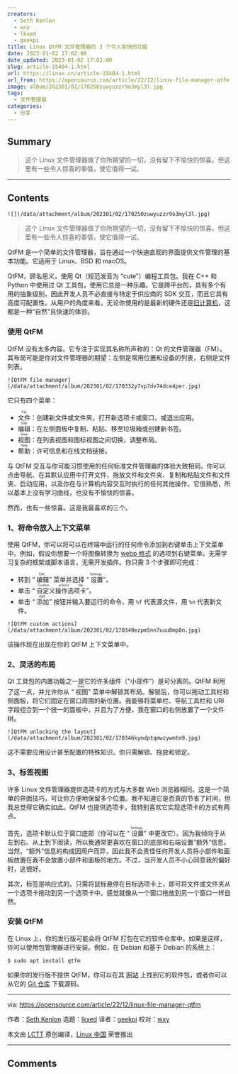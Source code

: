 ```yaml
---
creators:
  - Seth Kenlon
  - wxy
  - lkxed
  - geekpi
title: Linux QtFM 文件管理器的 3 个令人愉快的功能
date: 2023-01-02 17:02:00
date_updated: 2023-01-02 17:02:00
slug: article-15404-1.html
url: https://linux.cn/article-15404-1.html
url_from: https://opensource.com/article/22/12/linux-file-manager-qtfm
image: album/202301/02/170250zuwyuzzr9o3myl3l.jpg
tags:
  - 文件管理器
categories:
  - 分享
---
```


## Summary

> 这个 Linux 文件管理器做了你所期望的一切，没有留下不愉快的惊喜。但这里有一些令人惊喜的事情，使它值得一试。

***

<!-- more -->

## Contents

`![](/data/attachment/album/202301/02/170250zuwyuzzr9o3myl3l.jpg)`

> 
> 这个 Linux 文件管理器做了你所期望的一切，没有留下不愉快的惊喜。但这里有一些令人惊喜的事情，使它值得一试。
> 
> 
> 

QtFM 是一个简单的文件管理器，旨在通过一个快速直观的界面提供文件管理的基本功能。它适用于 Linux、BSD 和 macOS。

QtFM，顾名思义，使用 Qt（规范发音为 “cute”）编程工具包。我在 C++ 和 Python 中使用过 Qt 工具包，使用它总是一种乐趣。它是跨平台的，具有多个有用的抽象级别，因此开发人员不必直接与特定于供应商的 SDK 交互，而且它具有高度可配置性。从用户的角度来看，无论你使用的是最新的硬件还是[旧计算机](https://opensource.com/article/22/10/obsolete-computer-linux-opportunity)，这都是一种“自然”且快速的体验。

### 使用 QtFM

QtFM 没有太多内容。它专注于实现其名称所声称的：Qt 的文件管理器（FM）。其布局可能是你对文件管理器的期望：左侧是常用位置和设备的列表，右侧是文件列表。

`![QtFM file manager](/data/attachment/album/202301/02/170332y7vp7dv74dce4per.jpg)`

它只有四个菜单：

* <ruby> 文件 <rt>  File </rt></ruby>：创建新文件或文件夹，打开新选项卡或窗口，或退出应用。
* <ruby> 编辑 <rt>  Edit </rt></ruby>：在左侧面板中复制、粘贴、移至垃圾箱或创建新书签。
* <ruby> 视图 <rt>  View </rt></ruby>：在列表视图和图标视图之间切换，调整布局。
* <ruby> 帮助 <rt>  Help </rt></ruby>：许可信息和在线文档链接。

与 QtFM 交互与你可能习惯使用的任何标准文件管理器的体验大致相同。你可以点击导航、在其默认应用中打开文件、拖放文件和文件夹、复制和粘贴文件和文件夹、启动应用，以及你在与计算机内容交互时执行的任何其他操作。它很熟悉，所以基本上没有学习曲线，也没有不愉快的惊喜。

然而，也有一些惊喜。这是我最喜欢的三个。

### 1、将命令放入上下文菜单

使用 QtFM，你可以将可以在终端中运行的任何命令添加到右键单击上下文菜单中。例如，假设你想要一个将图像转换为 [webp 格式](https://opensource.com/article/20/4/webp-image-compression) 的选项到右键菜单。无需学习复杂的框架或脚本语言，无需开发插件。你只需 3 个步骤即可完成：

* 转到 “<ruby> 编辑 <rt>  Edit </rt></ruby>” 菜单并选择 “<ruby> 设置 <rt>  Settings </rt></ruby>”。
* 单击 “<ruby> 自定义操作选项卡 <rt>  Custom actions tab </rt></ruby>”。
* 单击 “<ruby> 添加 <rt>  Add </rt></ruby>” 按钮并输入要运行的命令，用 `%f` 代表源文件，用 `%n` 代表新文件。

`![QtFM custom actions](/data/attachment/album/202301/02/170340ezpm5nn7uuu0mp0n.jpg)`

该操作现在出现在你的 QtFM 上下文菜单中。

### 2、灵活的布局

Qt 工具包的内置功能之一是它的许多组件（“小部件”）是可分离的。QtFM 利用了这一点，并允许你从 “<ruby> 视图 <rt>  View </rt></ruby>” 菜单中解锁其布局。解锁后，你可以拖动工具栏和侧面板，将它们固定在窗口周围的新位置。我能够将菜单栏、导航工具栏和 URI 字段组合到一个统一的面板中，并且为了方便，我在窗口的右侧放置了一个文件树。

`![QtFM unlocking the layout](/data/attachment/album/202301/02/170346kymdptqmwzywmtm9.jpg)`

这不需要应用设计甚至配置的特殊知识。你只需解锁、拖放和锁定。

### 3、标签视图

许多 Linux 文件管理器提供选项卡的方式与大多数 Web 浏览器相同。这是一个简单的界面技巧，可让你方便地保留多个位置。我不知道它是否真的节省了时间，但我总觉得它确实如此。QtFM 也提供选项卡，我特别喜欢它实现选项卡的方式有两点。

首先，选项卡默认位于窗口底部（你可以在 “<ruby> 设置 <rt>  Settings </rt></ruby>” 中更改它）。因为我倾向于从左到右、从上到下阅读，所以我通常更喜欢在窗口的底部和右端设置“额外”信息。当然，“额外”信息的构成因用户而异，因此我不会责怪任何开发人员将小部件和面板放置在我不会放置小部件和面板的地方。不过，当开发人员不小心同意我的偏好时，这很好。

其次，标签是响应式的。只需将鼠标悬停在目标选项卡上，即可将文件或文件夹从一个选项卡拖动到另一个选项卡中。感觉就像从一个窗口拖放到另一个窗口一样自然。

### 安装 QtFM

在 Linux 上，你的发行版可能会将 QtFM 打包在它的软件仓库中。如果是这样，你可以使用包管理器进行安装。例如，在 Debian 和基于 Debian 的系统上：

```shell
$ sudo apt install qtfm
```

如果你的发行版不提供 QtFM，你可以在其 [网站](https://qtfm.eu/) 上找到它的软件包，或者你可以从它的 [Git 仓库](https://github.com/rodlie/qtfm/) 下载源码。

---

via: <https://opensource.com/article/22/12/linux-file-manager-qtfm>

作者：[Seth Kenlon](https://opensource.com/users/seth) 选题：[lkxed](https://github.com/lkxed) 译者：[geekpi](https://github.com/geekpi) 校对：[wxy](https://github.com/wxy)

本文由 [LCTT](https://github.com/LCTT/TranslateProject) 原创编译，[Linux 中国](https://linux.cn/) 荣誉推出

***

## Comments
